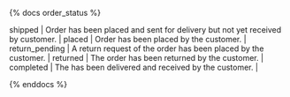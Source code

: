 {% docs order_status %}

shipped         | Order has been placed and sent for delivery but not yet received by customer. | 
placed          | Order has been placed by the customer.                                        |
return_pending  | A return request of the order has been placed by the customer.                |
returned        | The order has been returned by the customer.                                  |
completed       | The has been delivered and received by the customer.                          |

{% enddocs %}